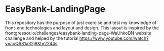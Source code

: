 # EasyBank-LandingPage
This repository has the purpose of just exercise and test my knowledge of front-end technologies and layout and design.
This layout is inspired by the frontgressor.io/challenges/easybank-landing-page-WaUhkoDN website challenge and helped by the tutorial https://www.youtube.com/watch?v=aoQ6S1a32j8&t=2244s
